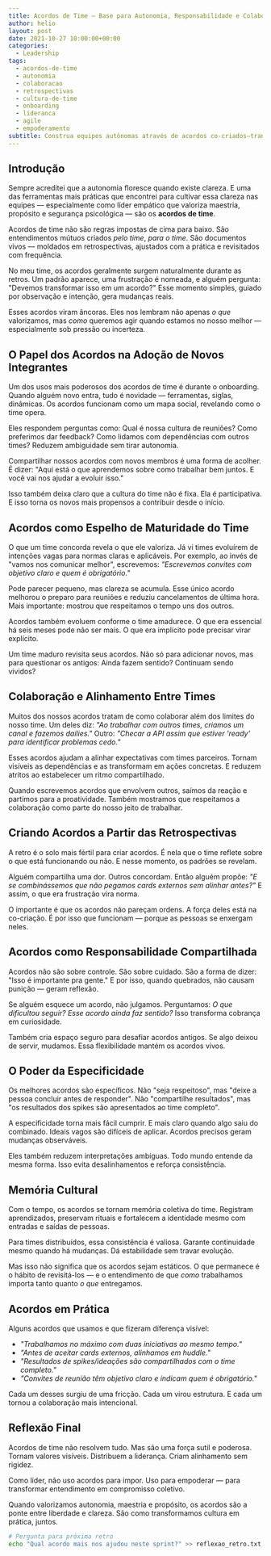 ```yaml
---
title: Acordos de Time – Base para Autonomia, Responsabilidade e Colaboração
author: helio
layout: post
date: 2021-10-27 10:00:00+00:00
categories:
  - Leadership
tags:
  - acordos-de-time
  - autonomia
  - colaboracao
  - retrospectivas
  - cultura-de-time
  - onboarding
  - lideranca
  - agile
  - empoderamento
subtitle: Construa equipes autônomas através de acordos co-criados—transformando insights de retrospectivas em normas concretas que promovem segurança psicológica, expectativas claras e responsabilidade compartilhada
---
```


## Introdução

Sempre acreditei que a autonomia floresce quando existe clareza. E uma das ferramentas mais práticas que encontrei para cultivar essa clareza nas equipes — especialmente como líder empático que valoriza maestria, propósito e segurança psicológica — são os **acordos de time**.

Acordos de time não são regras impostas de cima para baixo. São entendimentos mútuos criados _pelo time_, _para o time_. São documentos vivos — moldados em retrospectivas, ajustados com a prática e revisitados com frequência.

No meu time, os acordos geralmente surgem naturalmente durante as retros. Um padrão aparece, uma frustração é nomeada, e alguém pergunta: "Devemos transformar isso em um acordo?" Esse momento simples, guiado por observação e intenção, gera mudanças reais.

Esses acordos viram âncoras. Eles nos lembram não apenas _o que_ valorizamos, mas _como_ queremos agir quando estamos no nosso melhor — especialmente sob pressão ou incerteza.

## O Papel dos Acordos na Adoção de Novos Integrantes

Um dos usos mais poderosos dos acordos de time é durante o onboarding. Quando alguém novo entra, tudo é novidade — ferramentas, siglas, dinâmicas. Os acordos funcionam como um mapa social, revelando como o time opera.

Eles respondem perguntas como: Qual é nossa cultura de reuniões? Como preferimos dar feedback? Como lidamos com dependências com outros times? Reduzem ambiguidade sem tirar autonomia.

Compartilhar nossos acordos com novos membros é uma forma de acolher. É dizer: "Aqui está o que aprendemos sobre como trabalhar bem juntos. E você vai nos ajudar a evoluir isso."

Isso também deixa claro que a cultura do time não é fixa. Ela é participativa. E isso torna os novos mais propensos a contribuir desde o início.

## Acordos como Espelho de Maturidade do Time

O que um time concorda revela o que ele valoriza. Já vi times evoluírem de intenções vagas para normas claras e aplicáveis. Por exemplo, ao invés de "vamos nos comunicar melhor", escrevemos: _"Escrevemos convites com objetivo claro e quem é obrigatório."_

Pode parecer pequeno, mas clareza se acumula. Esse único acordo melhorou o preparo para reuniões e reduziu cancelamentos de última hora. Mais importante: mostrou que respeitamos o tempo uns dos outros.

Acordos também evoluem conforme o time amadurece. O que era essencial há seis meses pode não ser mais. O que era implícito pode precisar virar explícito.

Um time maduro revisita seus acordos. Não só para adicionar novos, mas para questionar os antigos: Ainda fazem sentido? Continuam sendo vividos?

## Colaboração e Alinhamento Entre Times

Muitos dos nossos acordos tratam de como colaborar além dos limites do nosso time. Um deles diz: _"Ao trabalhar com outros times, criamos um canal e fazemos dailies."_ Outro: _"Checar a API assim que estiver 'ready' para identificar problemas cedo."_

Esses acordos ajudam a alinhar expectativas com times parceiros. Tornam visíveis as dependências e as transformam em ações concretas. E reduzem atritos ao estabelecer um ritmo compartilhado.

Quando escrevemos acordos que envolvem outros, saímos da reação e partimos para a proatividade. Também mostramos que respeitamos a colaboração como parte do nosso jeito de trabalhar.

## Criando Acordos a Partir das Retrospectivas

A retro é o solo mais fértil para criar acordos. É nela que o time reflete sobre o que está funcionando ou não. E nesse momento, os padrões se revelam.

Alguém compartilha uma dor. Outros concordam. Então alguém propõe: _"E se combinássemos que não pegamos cards externos sem alinhar antes?"_ E assim, o que era frustração vira norma.

O importante é que os acordos não pareçam ordens. A força deles está na co-criação. É por isso que funcionam — porque as pessoas se enxergam neles.

## Acordos como Responsabilidade Compartilhada

Acordos não são sobre controle. São sobre cuidado. São a forma de dizer: "Isso é importante pra gente." E por isso, quando quebrados, não causam punição — geram reflexão.

Se alguém esquece um acordo, não julgamos. Perguntamos: _O que dificultou seguir?_ _Esse acordo ainda faz sentido?_ Isso transforma cobrança em curiosidade.

Também cria espaço seguro para desafiar acordos antigos. Se algo deixou de servir, mudamos. Essa flexibilidade mantém os acordos vivos.

## O Poder da Especificidade

Os melhores acordos são específicos. Não "seja respeitoso", mas "deixe a pessoa concluir antes de responder". Não "compartilhe resultados", mas "os resultados dos spikes são apresentados ao time completo".

A especificidade torna mais fácil cumprir. E mais claro quando algo saiu do combinado. Ideais vagos são difíceis de aplicar. Acordos precisos geram mudanças observáveis.

Eles também reduzem interpretações ambíguas. Todo mundo entende da mesma forma. Isso evita desalinhamentos e reforça consistência.

## Memória Cultural

Com o tempo, os acordos se tornam memória coletiva do time. Registram aprendizados, preservam rituais e fortalecem a identidade mesmo com entradas e saídas de pessoas.

Para times distribuídos, essa consistência é valiosa. Garante continuidade mesmo quando há mudanças. Dá estabilidade sem travar evolução.

Mas isso não significa que os acordos sejam estáticos. O que permanece é o hábito de revisitá-los — e o entendimento de que _como_ trabalhamos importa tanto quanto _o que_ entregamos.

## Acordos em Prática

Alguns acordos que usamos e que fizeram diferença visível:

- _"Trabalhamos no máximo com duas iniciativas ao mesmo tempo."_
- _"Antes de aceitar cards externos, alinhamos em huddle."_
- _"Resultados de spikes/ideações são compartilhados com o time completo."_
- _"Convites de reunião têm objetivo claro e indicam quem é obrigatório."_

Cada um desses surgiu de uma fricção. Cada um virou estrutura. E cada um tornou a colaboração mais intencional.

## Reflexão Final

Acordos de time não resolvem tudo. Mas são uma força sutil e poderosa. Tornam valores visíveis. Distribuem a liderança. Criam alinhamento sem rigidez.

Como líder, não uso acordos para impor. Uso para empoderar — para transformar entendimento em compromisso coletivo.

Quando valorizamos autonomia, maestria e propósito, os acordos são a ponte entre liberdade e clareza. São como transformamos cultura em prática, juntos.

```bash
# Pergunta para próxima retro
echo "Qual acordo mais nos ajudou neste sprint?" >> reflexao_retro.txt
```
